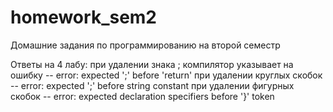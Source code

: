 # homework_sem2
Домашние задания по программированию на второй семестр


Ответы на 4 лабу:
при удалении знака ; компилятор указывает на ошибку --  error: expected ';' before 'return'
при удалении круглых скобок --  error: expected ';' before string constant
при удалении фигурных скобок --  error: expected declaration specifiers before '}' token